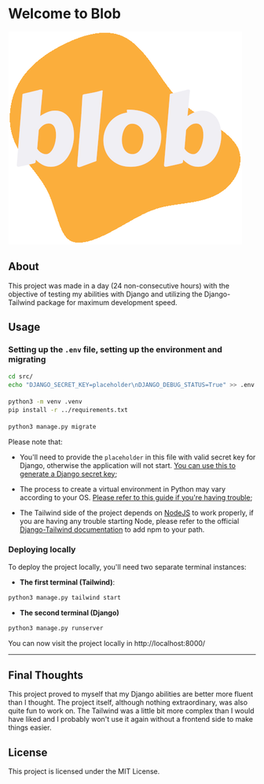# Welcome to Blob

![Blob logo](assets/main-logo.png)

## About

This project was made in a day (24 non-consecutive hours) with the objective of testing my abilities with Django and utilizing the  Django-Tailwind package for maximum development speed.

## Usage

### Setting up the `.env` file, setting up the environment and migrating

```sh
cd src/
echo "DJANGO_SECRET_KEY=placeholder\nDJANGO_DEBUG_STATUS=True" >> .env

python3 -m venv .venv
pip install -r ../requirements.txt

python3 manage.py migrate
```

Please note that:
- You'll need to provide the `placeholder` in this file with valid secret key for Django, otherwise the application will not start. [You can use this to generate a Django secret key](https://djecrety.ir/);

- The process to create a virtual environment in Python may vary according to your OS. [Please refer to this guide if you're having trouble](https://docs.python.org/3/library/venv.html);

- The Tailwind side of the project depends on [NodeJS](https://nodejs.org/en) to work properly, if you are having any trouble starting Node, please refer to the official [Django-Tailwind documentation](https://django-tailwind.readthedocs.io/en/latest/installation.html#configuration-of-the-path-to-the-npm-executable) to add npm to your path.


### Deploying locally

To deploy the project locally, you'll need two separate terminal instances:

- **The first terminal (Tailwind)**:

```sh
python3 manage.py tailwind start
```

- **The second terminal (Django)**

```sh
python3 manage.py runserver
```

You can now visit the project locally in http://localhost:8000/

---

## Final Thoughts

This project proved to myself that my Django abilities are better more fluent than I thought. The project itself, although nothing extraordinary, was also quite fun to work on. The Tailwind was a little bit more complex than I would have liked and I probably won't use it again without a frontend side to make things easier.

## License

This project is licensed under the MIT License.